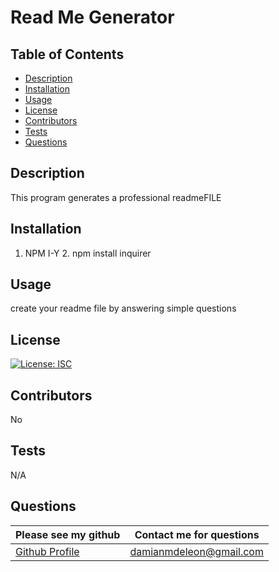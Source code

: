 # Read Me Generator
## Table of Contents
* [Description](##description)
* [Installation](##installation)
* [Usage](##usage)
* [License](##license)
* [Contributors](##contributors)
* [Tests](##tests)
* [Questions](##quetsions)
## Description
This program generates a professional readmeFILE
## Installation
1. NPM I-Y  2. npm install inquirer
## Usage
create your readme file by answering simple questions
## License
[![License: ISC](https://img.shields.io/badge/License-ISC-blue)](https://opensource.org/licenses/ISC)
## Contributors
No
## Tests
N/A
## Questions
Please see my github | Contact me for questions
------------ | -------------
[Github Profile](https://github.com/damiandeleon) | damianmdeleon@gmail.com
